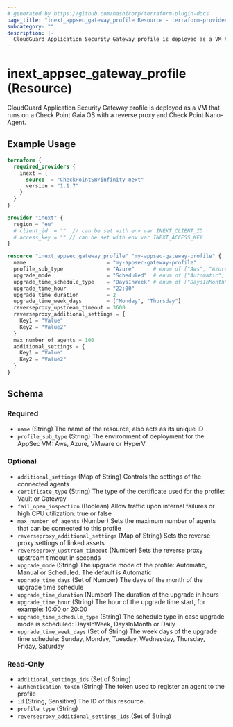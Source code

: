 ```yaml
---
# generated by https://github.com/hashicorp/terraform-plugin-docs
page_title: "inext_appsec_gateway_profile Resource - terraform-provider-infinity-next"
subcategory: ""
description: |-
  CloudGuard Application Security Gateway profile is deployed as a VM that runs on a Check Point Gaia OS with a reverse proxy and Check Point Nano-Agent.
---
```


# inext_appsec_gateway_profile (Resource)

CloudGuard Application Security Gateway profile is deployed as a VM that runs on a Check Point Gaia OS with a reverse proxy and Check Point Nano-Agent.

## Example Usage

```terraform
terraform {
  required_providers {
    inext = {
      source  = "CheckPointSW/infinity-next"
      version = "1.1.7"
    }
  }
}

provider "inext" {
  region = "eu"
  # client_id  = ""  // can be set with env var INEXT_CLIENT_ID
  # access_key = "" // can be set with env var INEXT_ACCESS_KEY
}

resource "inext_appsec_gateway_profile" "my-appsec-gateway-profile" {
  name                          = "my-appsec-gateway-profile"
  profile_sub_type              = "Azure"      # enum of ["Aws", "Azure", "VMware", "HyperV"]
  upgrade_mode                  = "Scheduled"  # enum of ["Automatic", "Manual", "Scheduled"]
  upgrade_time_schedule_type    = "DaysInWeek" # enum of ["DaysInMonth", "DaysInWeek", "Daily"]
  upgrade_time_hour             = "22:00"
  upgrade_time_duration         = 2
  upgrade_time_week_days        = ["Monday", "Thursday"]
  reverseproxy_upstream_timeout = 3600
  reverseproxy_additional_settings = {
    Key1 = "Value"
    Key2 = "Value2"
  }
  max_number_of_agents = 100
  additional_settings = {
    Key1 = "Value"
    Key2 = "Value2"
  }
}
```

<!-- schema generated by tfplugindocs -->
## Schema

### Required

- `name` (String) The name of the resource, also acts as its unique ID
- `profile_sub_type` (String) The environment of deployment for the AppSec VM: Aws, Azure, VMware or HyperV

### Optional

- `additional_settings` (Map of String) Controls the settings of the connected agents
- `certificate_type` (String) The type of the certificate used for the profile: Vault or Gateway
- `fail_open_inspection` (Boolean) Allow traffic upon internal failures or high CPU utilization: true or false
- `max_number_of_agents` (Number) Sets the maximum number of agents that can be connected to this profile
- `reverseproxy_additional_settings` (Map of String) Sets the reverse proxy settings of linked assets
- `reverseproxy_upstream_timeout` (Number) Sets the reverse proxy upstream timeout in seconds
- `upgrade_mode` (String) The upgrade mode of the profile: Automatic, Manual or Scheduled.
The default is Automatic
- `upgrade_time_days` (Set of Number) The days of the month of the upgrade time schedule
- `upgrade_time_duration` (Number) The duration of the upgrade in hours
- `upgrade_time_hour` (String) The hour of the upgrade time start, for example: 10:00 or 20:00
- `upgrade_time_schedule_type` (String) The schedule type in case upgrade mode is scheduled: DaysInWeek, DaysInMonth or Daily
- `upgrade_time_week_days` (Set of String) The week days of the upgrade time schedule: Sunday, Monday, Tuesday, Wednesday, Thursday, Friday, Saturday

### Read-Only

- `additional_settings_ids` (Set of String)
- `authentication_token` (String) The token used to register an agent to the profile
- `id` (String, Sensitive) The ID of this resource.
- `profile_type` (String)
- `reverseproxy_additional_settings_ids` (Set of String)


